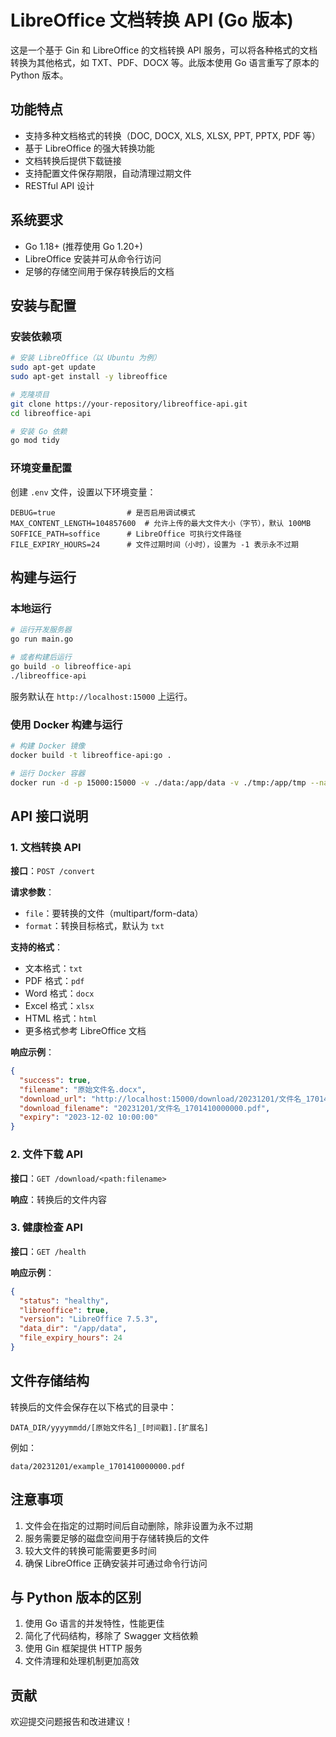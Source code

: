 # LibreOffice 文档转换 API (Go 版本)

这是一个基于 Gin 和 LibreOffice 的文档转换 API 服务，可以将各种格式的文档转换为其他格式，如 TXT、PDF、DOCX 等。此版本使用 Go 语言重写了原本的 Python 版本。

## 功能特点

- 支持多种文档格式的转换（DOC, DOCX, XLS, XLSX, PPT, PPTX, PDF 等）
- 基于 LibreOffice 的强大转换功能
- 文档转换后提供下载链接
- 支持配置文件保存期限，自动清理过期文件
- RESTful API 设计

## 系统要求

- Go 1.18+ (推荐使用 Go 1.20+)
- LibreOffice 安装并可从命令行访问
- 足够的存储空间用于保存转换后的文档

## 安装与配置

### 安装依赖项

```bash
# 安装 LibreOffice（以 Ubuntu 为例）
sudo apt-get update
sudo apt-get install -y libreoffice

# 克隆项目
git clone https://your-repository/libreoffice-api.git
cd libreoffice-api

# 安装 Go 依赖
go mod tidy
```

### 环境变量配置

创建 `.env` 文件，设置以下环境变量：

```
DEBUG=true                # 是否启用调试模式
MAX_CONTENT_LENGTH=104857600  # 允许上传的最大文件大小（字节），默认 100MB
SOFFICE_PATH=soffice      # LibreOffice 可执行文件路径
FILE_EXPIRY_HOURS=24      # 文件过期时间（小时），设置为 -1 表示永不过期
```

## 构建与运行

### 本地运行

```bash
# 运行开发服务器
go run main.go

# 或者构建后运行
go build -o libreoffice-api
./libreoffice-api
```

服务默认在 `http://localhost:15000` 上运行。

### 使用 Docker 构建与运行

```bash
# 构建 Docker 镜像
docker build -t libreoffice-api:go .

# 运行 Docker 容器
docker run -d -p 15000:15000 -v ./data:/app/data -v ./tmp:/app/tmp --name libreoffice-api libreoffice-api:go
```

## API 接口说明

### 1. 文档转换 API

**接口**：`POST /convert`

**请求参数**：

- `file`：要转换的文件（multipart/form-data）
- `format`：转换目标格式，默认为 `txt`

**支持的格式**：

- 文本格式：`txt`
- PDF 格式：`pdf`
- Word 格式：`docx`
- Excel 格式：`xlsx`
- HTML 格式：`html`
- 更多格式参考 LibreOffice 文档

**响应示例**：

```json
{
  "success": true,
  "filename": "原始文件名.docx",
  "download_url": "http://localhost:15000/download/20231201/文件名_1701410000000.pdf",
  "download_filename": "20231201/文件名_1701410000000.pdf",
  "expiry": "2023-12-02 10:00:00"
}
```

### 2. 文件下载 API

**接口**：`GET /download/<path:filename>`

**响应**：转换后的文件内容

### 3. 健康检查 API

**接口**：`GET /health`

**响应示例**：

```json
{
  "status": "healthy",
  "libreoffice": true,
  "version": "LibreOffice 7.5.3",
  "data_dir": "/app/data",
  "file_expiry_hours": 24
}
```

## 文件存储结构

转换后的文件会保存在以下格式的目录中：

```
DATA_DIR/yyyymmdd/[原始文件名]_[时间戳].[扩展名]
```

例如：

```
data/20231201/example_1701410000000.pdf
```

## 注意事项

1. 文件会在指定的过期时间后自动删除，除非设置为永不过期
2. 服务需要足够的磁盘空间用于存储转换后的文件
3. 较大文件的转换可能需要更多时间
4. 确保 LibreOffice 正确安装并可通过命令行访问

## 与 Python 版本的区别

1. 使用 Go 语言的并发特性，性能更佳
2. 简化了代码结构，移除了 Swagger 文档依赖
3. 使用 Gin 框架提供 HTTP 服务
4. 文件清理和处理机制更加高效

## 贡献

欢迎提交问题报告和改进建议！
